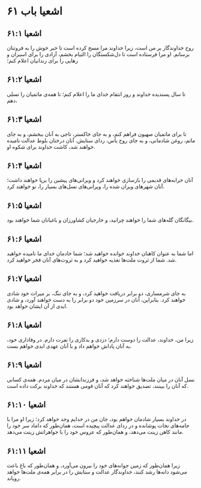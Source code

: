 # اشعیا باب ۶۱

## اشعیا ۶۱:۱
روح خداوندگار بر من است، زیرا خداوند مرا مسح کرده است تا خبر خوش را به فروتنان برسانم. او مرا فرستاده است تا دل‌شکستگان را التیام بخشم، آزادی را برای اسیران و رهایی را برای زندانیان اعلام کنم؛

## اشعیا ۶۱:۲
تا سال پسندیده خداوند و روز انتقام خدای ما را اعلام کنم؛ تا همه‌ی ماتمیان را تسلی دهم،

## اشعیا ۶۱:۳
تا برای ماتمیان صهیون فراهم کنم، و به جای خاکستر، تاجی به آنان ببخشم، و به جای ماتم، روغن شادمانی، و به جای روح یأس، ردای ستایش. آنان درختان بلوط عدالت نامیده خواهند شد، کاشت خداوند برای شکوه او.

## اشعیا ۶۱:۴
آنان خرابه‌های قدیمی را بازسازی خواهند کرد و ویرانی‌های پیشین را برپا خواهند داشت؛ آنان شهرهای ویران شده را، ویرانی‌های نسل‌های بسیار را، نو خواهند کرد.

## اشعیا ۶۱:۵
بیگانگان گله‌های شما را خواهند چرانید، و خارجیان کشاورزان و باغبانان شما خواهند بود.

## اشعیا ۶۱:۶
اما شما به عنوان کاهنان خداوند خوانده خواهید شد؛ شما خادمان خدای ما نامیده خواهید شد. شما از ثروت ملت‌ها تغذیه خواهید کرد و به ثروت‌های آنان فخر خواهید کرد.

## اشعیا ۶۱:۷
به جای شرمساری، دو برابر دریافت خواهید کرد، و به جای ننگ، بر میراث خود شادی خواهند کرد. بنابراین، آنان در سرزمین خود دو برابر را به دست خواهند آورد، و شادی ابدی از آن ایشان خواهد بود.

## اشعیا ۶۱:۸
زیرا من، خداوند، عدالت را دوست دارم؛ دزدی و بدکاری را نفرت دارم. در وفاداری خود، به آنان پاداش خواهم داد و با آنان عهدی ابدی خواهم بست.

## اشعیا ۶۱:۹
نسل آنان در میان ملت‌ها شناخته خواهد شد، و فرزندانشان در میان مردم. همه‌ی کسانی که آنان را ببینند، تصدیق خواهند کرد که آنان قومی هستند که خداوند برکت داده است.

## اشعیا ۶۱:۱۰
در خداوند بسیار شادمان خواهم بود، جان من در خدایم وجد خواهد کرد؛ زیرا او مرا با جامه‌های نجات پوشانده و در ردای عدالت پیچیده است، همان‌طور که داماد سر خود را مانند کاهن زینت می‌دهد، و همان‌طور که عروس خود را با جواهراتش زینت می‌دهد.

## اشعیا ۶۱:۱۱
زیرا همان‌طور که زمین جوانه‌های خود را بیرون می‌آورد، و همان‌طور که باغ باعث می‌شود دانه‌ها رشد کنند، خداوندگار عدالت و ستایش را در برابر همه‌ی ملت‌ها خواهد رویاند.

